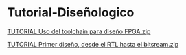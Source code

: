 # Tutorial-Diseñologico

[TUTORIAL Uso del toolchain para diseño FPGA.zip](https://github.com/user-attachments/files/21955241/TUTORIAL.open_source_fpga_environment-main.zip)

[TUTORIAL Primer diseño, desde el RTL hasta el bitsream.zip](https://github.com/user-attachments/files/21955242/PROYECTO.TUTORIAL.zip)

